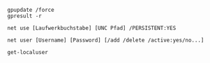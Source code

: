```ad-CMD
gpupdate /force
gpresult -r
```

```ad-CMD
net use [Laufwerkbuchstabe] [UNC Pfad] /PERSISTENT:YES
```

```ad-CMD
net user [Username] [Password] [/add /delete /active:yes/no...]
```

```ad-pwsh
get-localuser 
```

